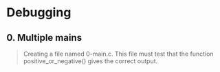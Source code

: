 # **Debugging**

## 0. Multiple mains
> Creating a file named 0-main.c. This file must test that the function positive_or_negative() gives the correct output.
